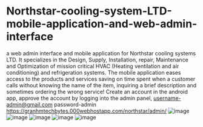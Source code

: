 # Northstar-cooling-system-LTD-mobile-application-and-web-admin-interface
a web admin interface and mobile application for Northstar cooling systems LTD.
It specializes in the Design, Supply, Installation, repair, Maintenance and 
Optimization of mission critical HVAC (Heating ventilation and air conditioning)
and refrigeration systems. The mobile application eases access to the products 
and services saving on time spent when a customer calls without knowing the name
of the item, inquiring a brief description and sometimes ordering the wrong service!
Create an account in the android app, approve the account by logging into the
admin panel, username-admin@gmail.com   password-admin
https://granhmtechbytes.000webhostapp.com/northstar/admin/
![image](https://user-images.githubusercontent.com/100862586/161347003-4256370e-5d2c-4dc6-a952-ac3f838ba0cd.png)
![image](https://user-images.githubusercontent.com/100862586/161494824-2b40aae6-d53e-430a-83e9-dae06a9b407d.png)
![image](https://user-images.githubusercontent.com/100862586/161346375-5b454e3f-c3f4-476a-9e8c-ef9b5f07e8b1.png)
![image](https://user-images.githubusercontent.com/100862586/161346389-742ad1f3-30e3-49a7-a291-13ba6e2a5eb5.png)
![image](https://user-images.githubusercontent.com/100862586/161346408-58478350-67c8-43c2-86ea-5ea07f975123.png)

